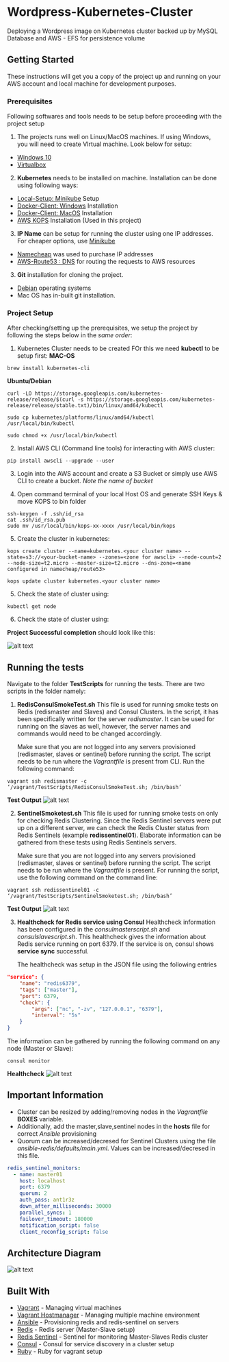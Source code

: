 # Wordpress-Kubernetes-Cluster
Deploying a Wordpress image on Kubernetes cluster backed up by MySQL Database and AWS - EFS for persistence volume

## Getting Started

These instructions will get you a copy of the project up and running on your AWS account and local machine for development purposes.

### Prerequisites

Following softwares and tools needs to be setup before proceeding with the project setup

1. The projects runs well on Linux/MacOS machines. If using Windows, you will need to create VIrtual machine. Look below for setup:
  - [Windows 10](https://www.youtube.com/watch?v=63_kPIQUPp8)
  - [Virtualbox](https://www.virtualbox.org/)

2. **Kubernetes** needs to be installed on machine. Installation can be done using following ways:
 - [Local-Setup: Minikube](https://kubernetes.io/docs/setup/minikube/) Setup
 - [Docker-Client: Windows](https://store.docker.com/editions/community/docker-ce-desktop-windows) Installation
 - [Docker-Client: MacOS](https://store.docker.com/editions/community/docker-ce-desktop-mac) Installation
 - [AWS KOPS](https://github.com/kubernetes/kops) Installation (Used in this project)

3. **IP Name** can be setup for running the cluster using one IP addresses. For cheaper options, use [Minikube](https://kubernetes.io/docs/setup/minikube)
 - [Namecheap](https://www.namecheap.com) was used to purchase IP addresses
 - [AWS-Route53 : DNS](https://aws.amazon.com/route53/) for routing the requests to AWS resources
 
3. **Git** installation for cloning the project.
- [Debian](https://www.liquidweb.com/kb/install-git-ubuntu-16-04-lts/) operating systems
- Mac OS has in-built git installation. 

### Project Setup
After checking/setting up the prerequisites, we setup the project by following the steps below in the *same order*:

1. Kubernetes Cluster needs to be created FOr this we need **kubectl** to be setup first:
**MAC-OS**
```
brew install kubernetes-cli
```

**Ubuntu/Debian**
```
curl -LO https://storage.googleapis.com/kubernetes-release/release/$(curl -s https://storage.googleapis.com/kubernetes-release/release/stable.txt)/bin/linux/amd64/kubectl

sudo cp kubernetes/platforms/linux/amd64/kubectl /usr/local/bin/kubectl

sudo chmod +x /usr/local/bin/kubectl
```

2. Install AWS CLI (Command line tools) for interacting with AWS cluster:
```
pip install awscli --upgrade --user
```
3. Login into the AWS account and create a S3 Bucket or simply use AWS CLI to create a bucket. *Note the name of bucket*

4. Open command terminal of your local Host OS and generate SSH Keys & move KOPS to bin folder 
```
ssh-keygen -f .ssh/id_rsa
cat .ssh/id_rsa.pub
sudo mv /usr/local/bin/kops-xx-xxxx /usr/local/bin/kops
```
5. Create the cluster in kubernetes:
```
kops create cluster --name=kubernetes.<your cluster name> --state=s3://<your-bucket-name> --zones=<zone for awscli> --node-count=2 --node-size=t2.micro --master-size=t2.micro --dns-zone=<name configured in namecheap/route53>

kops update cluster kubernetes.<your cluster name>
```
5. Check the state of cluster using:

```
kubectl get node
```
6. Check the state of cluster using:

**Project Successful completion** should look like this:

![alt text](https://github.com/grv231/Vagrant-RedisSentinel-Consul-Clustering/blob/master/Images/SetupCompletion.png "ProjectSetupCompletion")

## Running the tests
Navigate to the folder **TestScripts** for running the tests. There are two scripts in the folder namely:

1. **RedisConsulSmokeTest.sh**
   This file is used for running smoke tests on Redis (redismaster and Slaves) and Consul Clusters. In the script, it has been              specifically written for the server *redismaster*. It can be used for running on the slaves as well, however, the server names and      commands would need to be changed accordingly.

   Make sure that you are not logged into any servers provisioned (redismaster, slaves or sentinel) before running the script. The          script needs to be run where the *Vagrantfile* is present from CLI. Run the following command:
```
vagrant ssh redismaster -c ‘/vagrant/TestScripts/RedisConsulSmokeTest.sh; /bin/bash’
```
**Test Output**
![alt text](https://github.com/grv231/Vagrant-RedisSentinel-Consul-Clustering/blob/master/Images/RedisConsulTest.png "RedisConsulSmokeTest")


2. **SentinelSmoketest.sh**
   This file is used for running smoke tests on only for checking Redis Clustering. Since the Redis Sentinel servers were put up on a      different server, we can check the Redis Cluster status from Redis Sentinels (example **redissentinel01**). Elaborate information can    be gathered from these tests using Redis Sentinels servers.

   Make sure that you are not logged into any servers provisioned (redismaster, slaves or sentinel) before running the script. The          script needs to be run where the *Vagrantfile* is present. For running the script, use the following command on the command line:
```
vagrant ssh redissentinel01 -c ‘/vagrant/TestScripts/SentinelSmoketest.sh; /bin/bash’
```
**Test Output**
![alt text](https://github.com/grv231/Vagrant-RedisSentinel-Consul-Clustering/blob/master/Images/RedisSentinelTest.png "RedisSentinelSmokeTest")

3. **Healthcheck for Redis service using Consul**
   Healthcheck information has been configured in the *consulmasterscript.sh* and *consulslavescript.sh*. This healthcheck gives the        information about Redis service running on port 6379. If the service is on, consul shows **service sync** successful.
   
   The healthcheck was setup in the JSON file using the following entries
```json
"service": {
	"name": "redis6379",
	"tags": ["master"],
	"port": 6379,
	"check": {
		"args": ["nc", "-zv", "127.0.0.1", "6379"],
		"interval": "5s"
	}
}
```

The information can be gathered by running the following command on any node (Master or Slave):
```
consul monitor
```
**Healthcheck**
![alt text](https://github.com/grv231/Vagrant-RedisSentinel-Consul-Clustering/blob/master/Images/HealthCheck.png "Healthcheck")

## Important Information
 - Cluster can be resized by adding/removing nodes in the *Vagrantfile* **BOXES** variable.
 - Additionally, add the master,slave,sentinel nodes in the **hosts** file for correct *Ansible* provisioning
 - Quorum can be increased/decresed for Sentinel Clusters using the file *ansible-redis/defaults/main.yml*. Values can be                  increased/decresed in this file.
```yaml
redis_sentinel_monitors:
  - name: master01
    host: localhost
    port: 6379
    quorum: 2
    auth_pass: ant1r3z
    down_after_milliseconds: 30000
    parallel_syncs: 1
    failover_timeout: 180000
    notification_script: false
    client_reconfig_script: false
```
## Architecture Diagram

![alt text](https://github.com/grv231/Vagrant-RedisSentinel-Consul-Clustering/blob/master/Images/Arch_RedisConsul.jpg "Design")

## Built With

* [Vagrant](https://www.vagrantup.com/docs/) - Managing virtual machines
* [Vagrant Hostmanager](https://github.com/devopsgroup-io/vagrant-hostmanager) - Managing multiple machine environment
* [Ansible](https://docs.ansible.com/) - Provisioning redis and redis-sentinel on servers
* [Redis](https://redis.io/documentation) - Redis server (Master-Slave setup)
* [Redis Sentinel](https://redis.io/topics/sentinel) - Sentinel for monitoring Master-Slaves Redis cluster
* [Consul](https://www.consul.io/docs/index.html) - Consul for service discovery in a cluster setup
* [Ruby](http://tutorials.jumpstartlab.com/topics/vagrant_setup.html) - Ruby for vagrant setup




